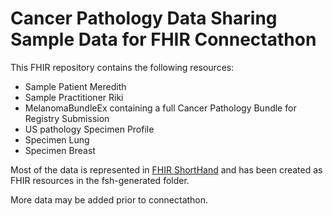 # Cancer Pathology Data Sharing Sample Data for FHIR Connectathon

This FHIR repository contains the following resources:

* Sample Patient Meredith
* Sample Practitioner Riki
* MelanomaBundleEx containing a full Cancer Pathology Bundle for Registry Submission
* US pathology Specimen Profile
* Specimen Lung
* Specimen Breast

Most of the data is represented in [FHIR ShortHand](https://hl7.org/fhir/uv/shorthand/) and has been created as FHIR resources in the fsh-generated folder.

More data may be added prior to connectathon.
